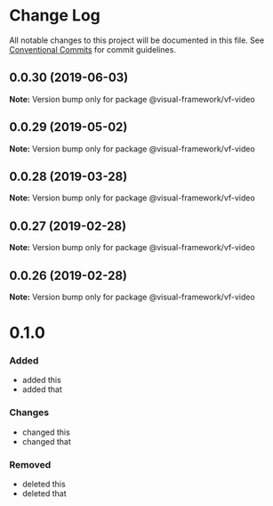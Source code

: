 # Change Log

All notable changes to this project will be documented in this file.
See [Conventional Commits](https://conventionalcommits.org) for commit guidelines.

## 0.0.30 (2019-06-03)

**Note:** Version bump only for package @visual-framework/vf-video





## 0.0.29 (2019-05-02)

**Note:** Version bump only for package @visual-framework/vf-video





## 0.0.28 (2019-03-28)

**Note:** Version bump only for package @visual-framework/vf-video





## 0.0.27 (2019-02-28)

**Note:** Version bump only for package @visual-framework/vf-video





## 0.0.26 (2019-02-28)

**Note:** Version bump only for package @visual-framework/vf-video





# 0.1.0

### Added
- added this
- added that

### Changes

- changed this
- changed that

### Removed

- deleted this
- deleted that
